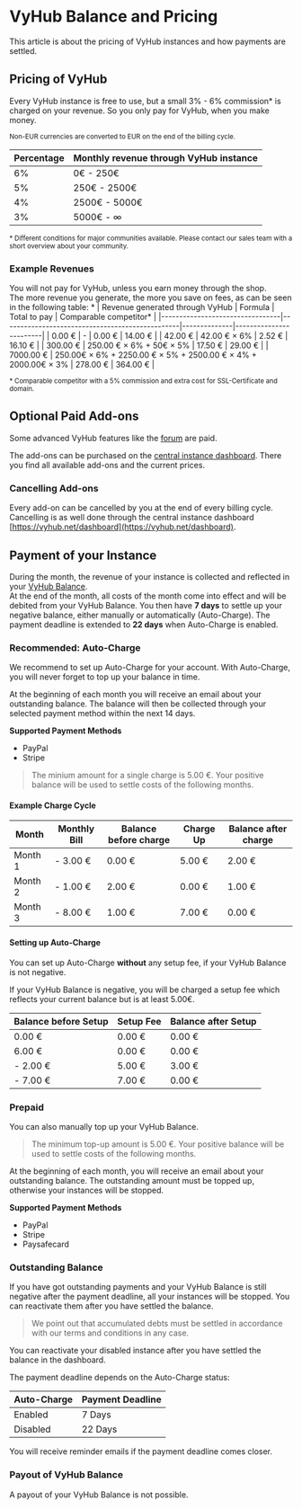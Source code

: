 # VyHub Balance and Pricing

This article is about the pricing of VyHub instances and how payments are settled.

## Pricing of VyHub

Every VyHub instance is free to use, but a small 3% - 6% commission* is charged on your revenue. So you only pay for VyHub,
when you make money.

<sub>Non-EUR currencies are converted to EUR on the end of the billing cycle.</sub>

| Percentage | Monthly revenue through VyHub instance |
|------------|----------------------------------------|
| 6%         | 0€ - 250€                              |
| 5%         | 250€ - 2500€                           |
| 4%         | 2500€ - 5000€                          |
| 3%         | 5000€ -   ∞                            |

<sub>* Different conditions for major communities available. Please contact our sales team with a short overview about
your community.</sub>

### Example Revenues

You will not pay for VyHub, unless you earn money through the shop.  
The more revenue you generate, the more you save on fees, as can be seen in the following table:
*
| Revenue generated through VyHub | Formula                                         | Total to pay | Comparable competitor* |
|---------------------------------|-------------------------------------------------|--------------|------------------------|
| 0.00 €                              | -                                               | 0.00 €        | 14.00 €                 |
| 42.00 €                              | 42.00 € × 6%                                       | 2.52 €        | 16.10 €                 |
| 300.00 €                            | 250.00 € × 6% + 50€ × 5%                            | 17.50 €       | 29.00 €                 |
| 7000.00 €                           | 250.00€ × 6% + 2250.00 € × 5% + 2500.00 € × 4% + 2000.00€ × 3% | 278.00 €      | 364.00 €                |

<sub>* Comparable competitor with a 5% commission and extra cost for SSL-Certificate and domain.</sub>

## Optional Paid Add-ons

Some advanced VyHub features like the [forum](../guide/forum.md) are paid.

The add-ons can be purchased on the [central instance dashboard](https://vyhub.net/dashboard). 
There you find all available add-ons and the current prices.

### Cancelling Add-ons

Every add-on can be cancelled by you at the end of every billing cycle.   
Cancelling is as well done through the central instance
dashboard [https://vyhub.net/dashboard](https://vyhub.net/dashboard).

## Payment of your Instance

During the month, the revenue of your instance is collected and reflected in
your [VyHub Balance](https://vyhub.net/account).  
At the end of the month, all costs of the month come into effect and will be debited from your VyHub Balance.
You then have __7 days__ to settle up your negative balance, either manually or automatically (Auto-Charge). The payment deadline is extended to __22 days__ when Auto-Charge is enabled.

### Recommended: Auto-Charge

We recommend to set up Auto-Charge for your account. 
With Auto-Charge, you will never forget to top up your balance in time.

At the beginning of each month you will receive an email about your outstanding balance. 
The balance will then be collected through your selected payment method within the next 14 days.

**Supported Payment Methods**

- PayPal
- Stripe

> The minium amount for a single charge is 5.00 €. Your positive balance will be used to settle costs of the following months.

#### Example Charge Cycle

| Month   | Monthly Bill | Balance before charge | Charge Up | Balance after charge |
|---------|--------------|-----------------------|-----------|----------------------|
| Month 1 | - 3.00 €      | 0.00 €                | 5.00 €    | 2.00 €               |
| Month 2 | - 1.00 €      | 2.00 €                | 0.00 €    | 1.00 €               |
| Month 3 | - 8.00 €      | 1.00 €                | 7.00 €    | 0.00 €               |

#### Setting up Auto-Charge

You can set up Auto-Charge **without** any setup fee, if your VyHub Balance is not negative.

If your VyHub Balance is negative, you will be charged a setup fee which reflects your current balance but is at least 5.00€.

| Balance before Setup | Setup Fee | Balance after Setup |  
|----------------------|-----------|---------------------|
| 0.00 €               | 0.00 €    | 0.00 €              | 
| 6.00 €               | 0.00 €    | 0.00 €              | 
| - 2.00 €             | 5.00 €    | 3.00 €              | 
| - 7.00 €             | 7.00 €    | 0.00 €              | 

### Prepaid

You can also manually top up your VyHub Balance.

> The minimum top-up amount is 5.00 €. Your positive balance will be used to settle costs of the following months.

At the beginning of each month, you will receive an email about your outstanding balance. The outstanding amount must be topped up, otherwise your instances will be stopped.

**Supported Payment Methods**

- PayPal
- Stripe
- Paysafecard

### Outstanding Balance

If you have got outstanding payments and your VyHub Balance is still negative after the payment deadline, all your instances will be stopped. You can reactivate
them after you have settled the balance.

> We point out that accumulated debts must be settled in accordance with our terms and conditions in any case.

You can reactivate your disabled instance after you have settled the balance in the dashboard.

The payment deadline depends on the Auto-Charge status:

| Auto-Charge | Payment Deadline |
|-------------|------------------|
| Enabled     | 7 Days           | 
| Disabled    | 22 Days          | 

You will receive reminder emails if the payment deadline comes closer.

### Payout of VyHub Balance

A payout of your VyHub Balance is not possible.


